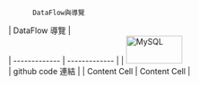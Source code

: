          
          DataFlow與導覽
          
          
|    DataFlow         導覽      |     
| ------------- | ------------- |
| <img src="https://user-images.githubusercontent.com/97188330/156323864-9c58796a-0cd4-4417-9824-6fc6f05216b6.png" width="100" height="50" alt="MySQL"/><br/>
  |  github code 連結 |
| Content Cell  | Content Cell  |
